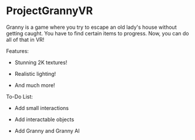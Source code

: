 # ProjectGrannyVR
Granny is a game where you try to escape an old lady's house without getting caught. You have to find certain items to progress. Now, you can do all of that in VR!

Features:

- Stunning 2K textures!

- Realistic lighting!

- And much more!

To-Do List:

- Add small interactions

- Add interactable objects

- Add Granny and Granny AI
